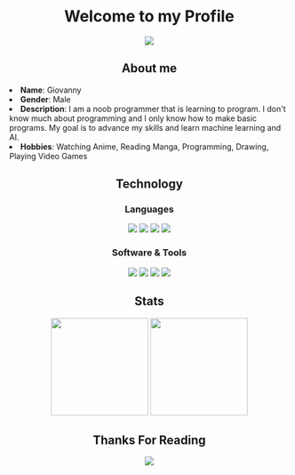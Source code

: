 <h1 align="center">Welcome to my Profile</h1>

<div align="center">
    <img src="https://c.tenor.com/kcJmQpS6eEsAAAAC/solo-leveling-sung.gif">
</div>

<div>
    <h2 align="center">About me</h2>
    <li><b>Name</b>: Giovanny</li>
    <li><b>Gender</b>: Male</li>
    <li><b>Description</b>: I am a noob programmer that is learning to program. I don't know much about programming and I only know how to make basic programs. My goal is to advance my skills and learn machine learning and AI.</li>
    <li><b>Hobbies</b>: Watching Anime, Reading Manga, Programming, Drawing, Playing Video Games</li>
</div>


<div align="center">
    <h2>Technology</h2>
    <h3>Languages</h3>
    <img src="https://img.shields.io/badge/-python-ffd43b?style=for-the-badge&labelColor=306998&logo=python&logoColor=white">
    <img src="https://img.shields.io/badge/-java-red?style=for-the-badge&labelColor=red&logo=java&logoColor=black">
    <img src="https://img.shields.io/badge/-cpp-lightblue?style=for-the-badge&labelColor=lightblue&logo=cplusplus&logoColor=black">
    <img src="https://img.shields.io/badge/-Javascript-F0DB4F?style=for-the-badge&labelColor=F0DB4F&logo=javascript&logoColor=black">
    <h3>Software & Tools</h3>
    <img src="https://img.shields.io/badge/-vs code-2c2f33?style=for-the-badge&labelColor=2c2f33&logo=visualstudiocode&logoColor=blue">
    <img src="https://img.shields.io/badge/-git-orange?style=for-the-badge&labelColor=orange&logo=git&logoColor=black">
    <img src="https://img.shields.io/badge/-github-whitesmoke?style=for-the-badge&labelColor=whitesmoke&logo=github&logoColor=black">
    <img src="https://img.shields.io/badge/-Photoshop-blue?style=for-the-badge&labelColor=blue&logo=adobe-photoshop&logoColor=white">
</div>

<div align="center">
    <h2>Stats</h2>
    <img src="https://github-readme-stats.vercel.app/api/top-langs/?username=giovanny-martinez&layout=compact&theme=city_lights&hide_border=true" height="175px">
    <img src="https://github-readme-stats.vercel.app/api?username=giovanny-martinez&show_icons=true&theme=city_lights&hide_border=true" height="175px">
</div>

<div align="center">
    <h2>Thanks For Reading</h2>
    <img src="https://c.tenor.com/TlUAcBakV2cAAAAC/dragon-ball-super-goku.gif">
</div>
